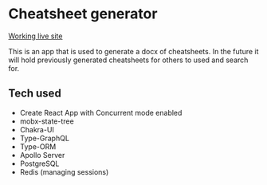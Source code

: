 # Cheatsheet generator

[Working live site](https://gimme-cheats.netlify.app/)

This is an app that is used to generate a docx of cheatsheets.
In the future it will hold previously generated cheatsheets for others to used and search for.

## Tech used

- Create React App with Concurrent mode enabled
- mobx-state-tree
- Chakra-UI
- Type-GraphQL
- Type-ORM
- Apollo Server
- PostgreSQL
- Redis (managing sessions)

